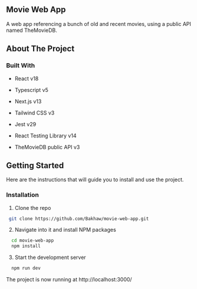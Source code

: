 ## Movie Web App

A web app referencing a bunch of old and recent movies, using a public API named TheMovieDB.

## About The Project

### Built With

- React v18

- Typescript v5

- Next.js v13

- Tailwind CSS v3

- Jest v29

- React Testing Library v14

- TheMovieDB public API v3

## Getting Started

Here are the instructions that will guide you to install and use the project.

### Installation

1. Clone the repo

```sh
 git clone https://github.com/Bakhaw/movie-web-app.git
```

2. Navigate into it and install NPM packages

```sh
  cd movie-web-app
  npm install
```

3. Start the development server

```sh
  npm run dev
```

The project is now running at http://localhost:3000/
